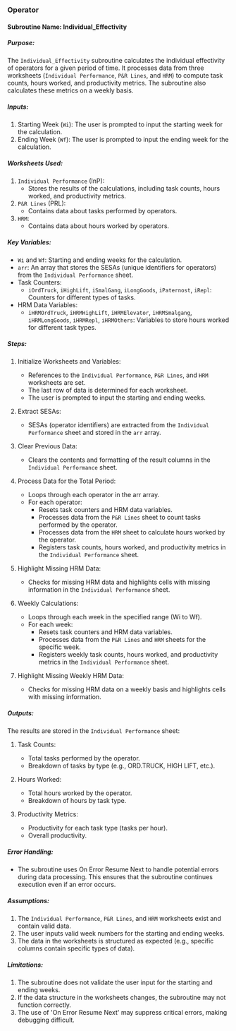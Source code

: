 ### Operator

#### Subroutine Name: Individual_Effectivity

##### Purpose:

The `Individual_Effectivity` subroutine calculates the individual effectivity of operators for a given period of time. It processes data from three worksheets (`Individual Performance`, `P&R Lines`, and `HRM`) to compute task counts, hours worked, and productivity metrics. The subroutine also calculates these metrics on a weekly basis.

##### Inputs:

1. Starting Week (`Wi`): The user is prompted to input the starting week for the calculation.
2. Ending Week (`Wf`): The user is prompted to input the ending week for the calculation.

##### Worksheets Used:

1. `Individual Performance` (InP):
   - Stores the results of the calculations, including task counts, hours worked, and productivity metrics.
2. `P&R Lines` (PRL):
   - Contains data about tasks performed by operators.
3. `HRM`:
   - Contains data about hours worked by operators.

##### Key Variables:

- `Wi` and `Wf`: Starting and ending weeks for the calculation.
- `arr`: An array that stores the SESAs (unique identifiers for operators) from the `Individual Performance` sheet.
- Task Counters:
  - `iOrdTruck`, `iHighLift`, `iSmalGang`, `iLongGoods`, `iPaternost`, `iRepl`: Counters for different types of tasks.
- HRM Data Variables:
  - `iHRMOrdTruck`, `iHRMHighLift`, `iHRMElevator`, `iHRMSmalgang`, `iHRMLongGoods`, `iHRMRepl`, `iHRMOthers`: Variables to store hours worked for different task types.

##### Steps:

1. Initialize Worksheets and Variables:

   - References to the `Individual Performance`, `P&R Lines`, and `HRM` worksheets are set.
   - The last row of data is determined for each worksheet.
   - The user is prompted to input the starting and ending weeks.

2. Extract SESAs:

   - SESAs (operator identifiers) are extracted from the `Individual Performance` sheet and stored in the `arr` array.

3. Clear Previous Data:

   - Clears the contents and formatting of the result columns in the `Individual Performance` sheet.

4. Process Data for the Total Period:

   - Loops through each operator in the arr array.
   - For each operator:
     - Resets task counters and HRM data variables.
     - Processes data from the `P&R Lines` sheet to count tasks performed by the operator.
     - Processes data from the `HRM` sheet to calculate hours worked by the operator.
     - Registers task counts, hours worked, and productivity metrics in the `Individual Performance` sheet.

5. Highlight Missing HRM Data:

   - Checks for missing HRM data and highlights cells with missing information in the `Individual Performance` sheet.

6. Weekly Calculations:

   - Loops through each week in the specified range (Wi to Wf).
   - For each week:
     - Resets task counters and HRM data variables.
     - Processes data from the `P&R Lines` and `HRM` sheets for the specific week.
     - Registers weekly task counts, hours worked, and productivity metrics in the `Individual Performance` sheet.

7. Highlight Missing Weekly HRM Data:

   - Checks for missing HRM data on a weekly basis and highlights cells with missing information.

##### Outputs:

The results are stored in the `Individual Performance` sheet:

1. Task Counts:

   - Total tasks performed by the operator.
   - Breakdown of tasks by type (e.g., ORD.TRUCK, HIGH LIFT, etc.).

2. Hours Worked:

   - Total hours worked by the operator.
   - Breakdown of hours by task type.

3. Productivity Metrics:

   - Productivity for each task type (tasks per hour).
   - Overall productivity.

##### Error Handling:

- The subroutine uses On Error Resume Next to handle potential errors during data processing. This ensures that the subroutine continues execution even if an error occurs.

##### Assumptions:

1. The `Individual Performance`, `P&R Lines`, and `HRM` worksheets exist and contain valid data.
2. The user inputs valid week numbers for the starting and ending weeks.
3. The data in the worksheets is structured as expected (e.g., specific columns contain specific types of data).

##### Limitations:

1. The subroutine does not validate the user input for the starting and ending weeks.
2. If the data structure in the worksheets changes, the subroutine may not function correctly.
3. The use of 'On Error Resume Next' may suppress critical errors, making debugging difficult.
